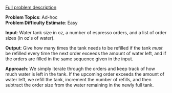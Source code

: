 [Full problem description](https://mausa21.kattis.com/problems/espresso)

**Problem Topics**: Ad-hoc  
**Problem Difficulty Estimate**: Easy

**Input**: Water tank size in oz, a number of espresso orders, and a list of order sizes (in oz's of water).

**Output**: Give how many times the tank needs to be refilled if the tank *must* be refilled every time the next order exceeds the amount of water left, 
and if the orders are filled in the same sequence given in the input.

**Approach**: We simply iterate through the orders and keep track of how much water is left in the tank.  If the upcoming order exceeds the amount of water left,
we refill the tank, increment the number of refills, and then subtract the order size from the water remaining in the newly full tank.

